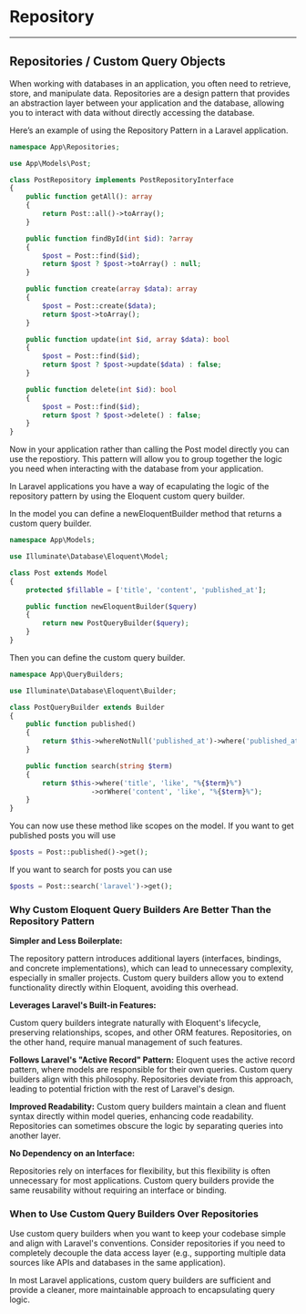 # Repository

---

## Repositories / Custom Query Objects

When working with databases in an application, you often need to retrieve, store, and manipulate data. Repositories are
a design pattern that provides an abstraction layer between your application and the database, allowing you to interact
with data without directly accessing the database.

Here’s an example of using the Repository Pattern in a Laravel application.

```php
namespace App\Repositories;

use App\Models\Post;

class PostRepository implements PostRepositoryInterface
{
    public function getAll(): array
    {
        return Post::all()->toArray();
    }

    public function findById(int $id): ?array
    {
        $post = Post::find($id);
        return $post ? $post->toArray() : null;
    }

    public function create(array $data): array
    {
        $post = Post::create($data);
        return $post->toArray();
    }

    public function update(int $id, array $data): bool
    {
        $post = Post::find($id);
        return $post ? $post->update($data) : false;
    }

    public function delete(int $id): bool
    {
        $post = Post::find($id);
        return $post ? $post->delete() : false;
    }
}
```

Now in your application rather than calling the Post model directly you can use the repostiory. This pattern will
allow you to group together the logic you need when interacting with the database from your application.

In Laravel applications you have a way of ecapulating the logic of the repository pattern by using the Eloquent custom
query builder.

In the model you can define a newEloquentBuilder method that returns a custom query builder.

```php
namespace App\Models;

use Illuminate\Database\Eloquent\Model;

class Post extends Model
{
    protected $fillable = ['title', 'content', 'published_at'];

    public function newEloquentBuilder($query)
    {
        return new PostQueryBuilder($query);
    }
}
```

Then you can define the custom query builder.

```php
namespace App\QueryBuilders;

use Illuminate\Database\Eloquent\Builder;

class PostQueryBuilder extends Builder
{
    public function published()
    {
        return $this->whereNotNull('published_at')->where('published_at', '<=', now());
    }

    public function search(string $term)
    {
        return $this->where('title', 'like', "%{$term}%")
                    ->orWhere('content', 'like', "%{$term}%");
    }
}
```

You can now use these method like scopes on the model. If you want to get published posts you will use

```php
$posts = Post::published()->get();
```

If you want to search for posts you can use

```php
$posts = Post::search('laravel')->get();
```

### Why Custom Eloquent Query Builders Are Better Than the Repository Pattern

**Simpler and Less Boilerplate:**

The repository pattern introduces additional layers (interfaces, bindings, and concrete implementations), which can lead
to unnecessary complexity, especially in smaller projects.
Custom query builders allow you to extend functionality directly within Eloquent, avoiding this overhead.

**Leverages Laravel's Built-in Features:**

Custom query builders integrate naturally with Eloquent's lifecycle, preserving relationships, scopes, and other ORM
features.
Repositories, on the other hand, require manual management of such features.

**Follows Laravel's "Active Record" Pattern:**
Eloquent uses the active record pattern, where models are responsible for their own queries. Custom query builders align
with this philosophy.
Repositories deviate from this approach, leading to potential friction with the rest of Laravel's design.

**Improved Readability:**
Custom query builders maintain a clean and fluent syntax directly within model queries, enhancing code readability.
Repositories can sometimes obscure the logic by separating queries into another layer.

**No Dependency on an Interface:**

Repositories rely on interfaces for flexibility, but this flexibility is often unnecessary for most applications.
Custom query builders provide the same reusability without requiring an interface or binding.

### When to Use Custom Query Builders Over Repositories

Use custom query builders when you want to keep your codebase simple and align with Laravel's conventions.
Consider repositories if you need to completely decouple the data access layer (e.g., supporting multiple data sources
like APIs and databases in the same application).

In most Laravel applications, custom query builders are sufficient and provide a cleaner, more maintainable approach to
encapsulating query logic.
